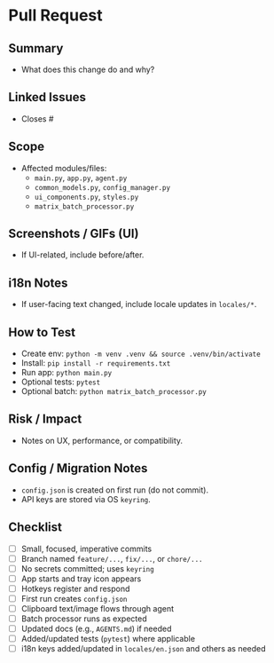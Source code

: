 # Pull Request

## Summary
- What does this change do and why?

## Linked Issues
- Closes #

## Scope
- Affected modules/files:
  - `main.py`, `app.py`, `agent.py`
  - `common_models.py`, `config_manager.py`
  - `ui_components.py`, `styles.py`
  - `matrix_batch_processor.py`

## Screenshots / GIFs (UI)
- If UI-related, include before/after.

## i18n Notes
- If user-facing text changed, include locale updates in `locales/*`.

## How to Test
- Create env: `python -m venv .venv && source .venv/bin/activate`
- Install: `pip install -r requirements.txt`
- Run app: `python main.py`
- Optional tests: `pytest`
- Optional batch: `python matrix_batch_processor.py`

## Risk / Impact
- Notes on UX, performance, or compatibility.

## Config / Migration Notes
- `config.json` is created on first run (do not commit).
- API keys are stored via OS `keyring`.

## Checklist
- [ ] Small, focused, imperative commits
- [ ] Branch named `feature/...`, `fix/...`, or `chore/...`
- [ ] No secrets committed; uses `keyring`
- [ ] App starts and tray icon appears
- [ ] Hotkeys register and respond
- [ ] First run creates `config.json`
- [ ] Clipboard text/image flows through agent
- [ ] Batch processor runs as expected
- [ ] Updated docs (e.g., `AGENTS.md`) if needed
- [ ] Added/updated tests (`pytest`) where applicable
- [ ] i18n keys added/updated in `locales/en.json` and others as needed
